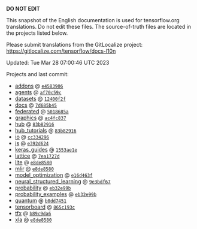 __DO NOT EDIT__

This snapshot of the English documentation is used for tensorflow.org
translations. Do not edit these files. The source-of-truth files are located in
the projects listed below.

Please submit translations from the GitLocalize project: https://gitlocalize.com/tensorflow/docs-l10n

Updated: Tue Mar 28 07:00:46 UTC 2023

Projects and last commit:

- [addons](https://github.com/tensorflow/addons/tree/master/docs) @ <a href='https://github.com/tensorflow/addons/commit/e458390678274b96ba56d43fbf6d1570a2f8afd1'><code>e4583906</code></a>
- [agents](https://github.com/tensorflow/agents/tree/master/docs) @ <a href='https://github.com/tensorflow/agents/commit/af70c59c9941adab9c0a4eaee5a8654ed583c5ec'><code>af70c59c</code></a>
- [datasets](https://github.com/tensorflow/datasets/tree/master/docs) @ <a href='https://github.com/tensorflow/datasets/commit/12400f2f02952ccf0f7b1d0802d8addb5c16b182'><code>12400f2f</code></a>
- [docs](https://github.com/tensorflow/docs/tree/master/site/en) @ <a href='https://github.com/tensorflow/docs/commit/7d685b4589ca3bba944b041601d63760513dd80e'><code>7d685b45</code></a>
- [federated](https://github.com/tensorflow/federated/tree/main/docs) @ <a href='https://github.com/tensorflow/federated/commit/5018685ae384f10cf760a90cbb07a0aa20a6aed2'><code>5018685a</code></a>
- [graphics](https://github.com/tensorflow/graphics/tree/master/tensorflow_graphics/g3doc) @ <a href='https://github.com/tensorflow/graphics/commit/ac4fc8377c4ed78d10695c1a2b4cd68f8fdd5430'><code>ac4fc837</code></a>
- [hub](https://github.com/tensorflow/hub/tree/master/docs) @ <a href='https://github.com/tensorflow/hub/commit/83b8291606a2d94bcc2b55ed27ae66954db1df5c'><code>83b82916</code></a>
- [hub_tutorials](https://github.com/tensorflow/hub/tree/master/examples/colab) @ <a href='https://github.com/tensorflow/hub/commit/83b8291606a2d94bcc2b55ed27ae66954db1df5c'><code>83b82916</code></a>
- [io](https://github.com/tensorflow/io/tree/master/docs) @ <a href='https://github.com/tensorflow/io/commit/cc3342960d5e457a0d21b64ea61917becba51497'><code>cc334296</code></a>
- [js](https://github.com/tensorflow/tfjs-website/tree/master/docs) @ <a href='https://github.com/tensorflow/tfjs-website/commit/e392d6249a8fa514fd2036c99133c6e5c8e4893f'><code>e392d624</code></a>
- [keras_guides](https://github.com/tensorflow/docs/tree/snapshot-keras/site/en/guide/keras) @ <a href='https://github.com/tensorflow/docs/commit/1553ae1e4a149be71703e2ee60173b3d1e0e8c00'><code>1553ae1e</code></a>
- [lattice](https://github.com/tensorflow/lattice/tree/master/docs) @ <a href='https://github.com/tensorflow/lattice/commit/7ea1727de1e0309eb324296bc445e0bf5c5c6d74'><code>7ea1727d</code></a>
- [lite](https://github.com/tensorflow/tensorflow/tree/master/tensorflow/lite/g3doc) @ <a href='https://github.com/tensorflow/tensorflow/commit/e8de8580a62642be51fd75f8737275820b5257bd'><code>e8de8580</code></a>
- [mlir](https://github.com/tensorflow/tensorflow/tree/master/tensorflow/compiler/mlir/g3doc) @ <a href='https://github.com/tensorflow/tensorflow/commit/e8de8580a62642be51fd75f8737275820b5257bd'><code>e8de8580</code></a>
- [model_optimization](https://github.com/tensorflow/model-optimization/tree/master/tensorflow_model_optimization/g3doc) @ <a href='https://github.com/tensorflow/model-optimization/commit/e16d463f61795139b50435de0ed281b598eeae44'><code>e16d463f</code></a>
- [neural_structured_learning](https://github.com/tensorflow/neural-structured-learning/tree/master/g3doc) @ <a href='https://github.com/tensorflow/neural-structured-learning/commit/9e3bdf67ab7805064b3fcbf67747f3fe20a55cc0'><code>9e3bdf67</code></a>
- [probability](https://github.com/tensorflow/probability/tree/main/tensorflow_probability/g3doc) @ <a href='https://github.com/tensorflow/probability/commit/eb32e99befdf4d17a4ae61eb3557adf3adc5b337'><code>eb32e99b</code></a>
- [probability_examples](https://github.com/tensorflow/probability/tree/main/tensorflow_probability/examples/jupyter_notebooks) @ <a href='https://github.com/tensorflow/probability/commit/eb32e99befdf4d17a4ae61eb3557adf3adc5b337'><code>eb32e99b</code></a>
- [quantum](https://github.com/tensorflow/quantum/tree/master/docs) @ <a href='https://github.com/tensorflow/quantum/commit/b0dd7451567fa1a7ad6f0907320344617892c9ea'><code>b0dd7451</code></a>
- [tensorboard](https://github.com/tensorflow/tensorboard/tree/master/docs) @ <a href='https://github.com/tensorflow/tensorboard/commit/865c193c103611a49e6c157539d34854dbe94193'><code>865c193c</code></a>
- [tfx](https://github.com/tensorflow/tfx/tree/master/docs) @ <a href='https://github.com/tensorflow/tfx/commit/b89c9da6ca3a58331acbf209f5943dc98f158559'><code>b89c9da6</code></a>
- [xla](https://github.com/tensorflow/tensorflow/tree/master/tensorflow/compiler/xla/g3doc) @ <a href='https://github.com/tensorflow/tensorflow/commit/e8de8580a62642be51fd75f8737275820b5257bd'><code>e8de8580</code></a>

